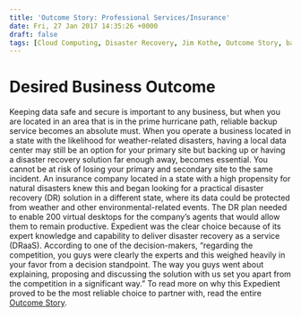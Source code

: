 ```yaml
---
title: 'Outcome Story: Professional Services/Insurance'
date: Fri, 27 Jan 2017 14:35:26 +0000
draft: false
tags: [Cloud Computing, Disaster Recovery, Jim Kothe, Outcome Story, backups, network access, compliance]
---
```


Desired Business Outcome
========================

Keeping data safe and secure is important to any business, but when you are located in an area that is in the prime hurricane path, reliable backup service becomes an absolute must. When you operate a business located in a state with the likelihood for weather-related disasters, having a local data center may still be an option for your primary site but backing up or having a disaster recovery solution far enough away, becomes essential. You cannot be at risk of losing your primary and secondary site to the same incident. An insurance company located in a state with a high propensity for natural disasters knew this and began looking for a practical disaster recovery (DR) solution in a different state, where its data could be protected from weather and other environmental-related events. The DR plan needed to enable 200 virtual desktops for the company’s agents that would allow them to remain productive. Expedient was the clear choice because of its expert knowledge and capability to deliver disaster recovery as a service (DRaaS). According to one of the decision-makers, “regarding the competition, you guys were clearly the experts and this weighed heavily in your favor from a decision standpoint. The way you guys went about explaining, proposing and discussing the solution with us set you apart from the competition in a significant way.” To read more on why this Expedient proved to be the most reliable choice to partner with, read the entire [Outcome Story](http://go.expedient.com/professional_services_outcome).